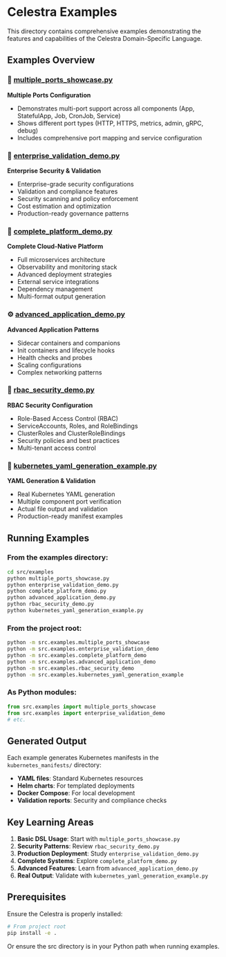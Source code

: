 # Celestra Examples

This directory contains comprehensive examples demonstrating the features and capabilities of the Celestra Domain-Specific Language.

## Examples Overview

### 🔗 [multiple_ports_showcase.py](./multiple_ports_showcase.py)
**Multiple Ports Configuration**
- Demonstrates multi-port support across all components (App, StatefulApp, Job, CronJob, Service)
- Shows different port types (HTTP, HTTPS, metrics, admin, gRPC, debug)
- Includes comprehensive port mapping and service configuration

### 🏢 [enterprise_validation_demo.py](./enterprise_validation_demo.py)
**Enterprise Security & Validation**
- Enterprise-grade security configurations
- Validation and compliance features
- Security scanning and policy enforcement
- Cost estimation and optimization
- Production-ready governance patterns

### 🚀 [complete_platform_demo.py](./complete_platform_demo.py)
**Complete Cloud-Native Platform**
- Full microservices architecture
- Observability and monitoring stack
- Advanced deployment strategies
- External service integrations
- Dependency management
- Multi-format output generation

### ⚙️ [advanced_application_demo.py](./advanced_application_demo.py)
**Advanced Application Patterns**
- Sidecar containers and companions
- Init containers and lifecycle hooks
- Health checks and probes
- Scaling configurations
- Complex networking patterns

### 🔐 [rbac_security_demo.py](./rbac_security_demo.py)
**RBAC Security Configuration**
- Role-Based Access Control (RBAC)
- ServiceAccounts, Roles, and RoleBindings
- ClusterRoles and ClusterRoleBindings
- Security policies and best practices
- Multi-tenant access control

### 📄 [kubernetes_yaml_generation_example.py](./kubernetes_yaml_generation_example.py)
**YAML Generation & Validation**
- Real Kubernetes YAML generation
- Multiple component port verification
- Actual file output and validation
- Production-ready manifest examples

## Running Examples

### From the examples directory:
```bash
cd src/examples
python multiple_ports_showcase.py
python enterprise_validation_demo.py
python complete_platform_demo.py
python advanced_application_demo.py
python rbac_security_demo.py
python kubernetes_yaml_generation_example.py
```

### From the project root:
```bash
python -m src.examples.multiple_ports_showcase
python -m src.examples.enterprise_validation_demo
python -m src.examples.complete_platform_demo
python -m src.examples.advanced_application_demo
python -m src.examples.rbac_security_demo
python -m src.examples.kubernetes_yaml_generation_example
```

### As Python modules:
```python
from src.examples import multiple_ports_showcase
from src.examples import enterprise_validation_demo
# etc.
```

## Generated Output

Each example generates Kubernetes manifests in the `kubernetes_manifests/` directory:
- **YAML files**: Standard Kubernetes resources
- **Helm charts**: For templated deployments
- **Docker Compose**: For local development
- **Validation reports**: Security and compliance checks

## Key Learning Areas

1. **Basic DSL Usage**: Start with `multiple_ports_showcase.py`
2. **Security Patterns**: Review `rbac_security_demo.py`
3. **Production Deployment**: Study `enterprise_validation_demo.py`
4. **Complete Systems**: Explore `complete_platform_demo.py`
5. **Advanced Features**: Learn from `advanced_application_demo.py`
6. **Real Output**: Validate with `kubernetes_yaml_generation_example.py`

## Prerequisites

Ensure the Celestra is properly installed:
```bash
# From project root
pip install -e .
```

Or ensure the src directory is in your Python path when running examples. 